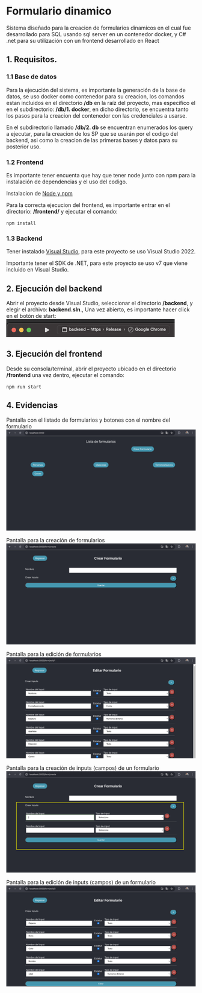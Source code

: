 # Formulario dinamico
Sistema diseñado para la creacion de formularios dinamicos en el cual fue desarrollado para SQL usando sql server en un contenedor docker, y C# .net para su utilización con un frontend desarrollado en React

## 1. Requisitos.
### 1.1 Base de datos
Para la ejecución del sistema, es importante la generación de la base de datos, se uso docker como contenedor para su creacion, los comandos estan incluidos en el directorio **/db** en la raíz del proyecto, mas especifico el en el subdirectorio: **/db/1. docker**, en dicho directorio, se encuentra tanto los pasos para la creacion del contenedor con las credenciales a usarse.

En el subdirectorio llamado **/db/2. db** se encuentran enumerados los query a ejecutar, para la creacion de los SP que se usarán por el codigo del backend, asi como la creacion de las primeras bases y datos para su posterior uso.

### 1.2 Frontend
Es importante tener encuenta que hay que tener node junto con npm para la instalación de dependencias y el uso del codigo.

Instalacion de [Node y npm](https://nodejs.org/es/download) 

Para la correcta ejecucion del frontend, es importante entrar en el directorio: **/frontend/** y ejecutar el comando:
``` Terminal
npm install
```


### 1.3 Backend
Tener instalado [Visual Studio](https://visualstudio.microsoft.com/es/vs/community/), para este proyecto se uso Visual Studio 2022.

Importante tener el SDK de .NET, para este proyecto se uso v7 que viene incluido en Visual Studio.



## 2. Ejecución del backend
Abrir el proyecto desde Visual Studio, seleccionar el directorio **/backend**, y elegir el archivo: **backend.sln**., Una vez abierto, es importante hacer click en el botón de start:
<br>
![Button start](./images/button%20start.png)

## 3. Ejecución del frontend
Desde su consola/terminal, abrir el proyecto ubicado en el directorio **/frontend** una vez dentro, ejecutar el comando:
```Terminal
npm run start
```

## 4. Evidencias
Pantalla con el listado de formularios y botones con el nombre del formulario
![Button start](./images/evidencia-1.png)


Pantalla para la creación de formularios
![Button start](./images/evidencia-2.png)


Pantalla para la edición de formularios
![Button start](./images/evidencia-3.png)


Pantalla para la creación de inputs (campos) de un formulario
![Button start](./images/evidencia-4.png)


Pantalla para la edición de inputs (campos) de un formulario
![Button start](./images/evidencia-5.png)
<!-- Pantalla para el ingreso de información de un formulario (extra)
Pantalla para la consulta de información de un formulario (extra) -->